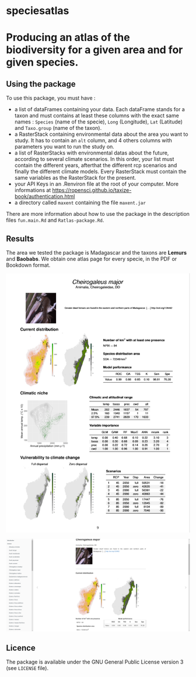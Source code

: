 # speciesatlas

# Producing an atlas of the biodiversity for a given area and for given species.

## Using the package 

To use this package, you must have :

- a list of dataFrames containing your data. Each dataFrame stands for a taxon and must contains at least these columns with the exact same names : `Species` (name of the specie), `Long` (Longitude), `Lat` (Latitude) and `Taxo.group` (name of the taxon).
- a RasterStack containing environmental data about the area you want to study. It has to contain an `alt` column, and 4 others columns with parameters you want to run the study on.
- a list of RasterStacks with environmental datas about the future, according to several climate scenarios. In this order, your list must contain the different years, afterthat the different rcp scenarios and finally the different climate models. Every RasterStack must contain the same variables as the RasterStack for the present.
- your API Keys in an .Renviron file at the root of your computer. More informations at <https://ropensci.github.io/taxize-book/authentication.html>
- a directory called `maxent` containing the file `maxent.jar`

There are more information about how to use the package in the description files `fun.main.Rd` and `Ratlas-package.Rd`.

## Results

The area we tested the package is Madagascar and the taxons are **Lemurs** and **Baobabs**. We obtain one atlas page for every specie, in the PDF or Bookdown format.

![](img/PDF.PNG)

![](img/Bookdown.PNG)

## Licence

The package is available under the GNU General Public License version 3 (see `LICENSE` file).
